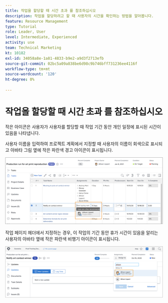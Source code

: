 ```yaml
---
title: 작업을 할당할 때 시간 초과 를 참조하십시오
description: 작업을 할당하려고 할 때 사용자의 시간을 확인하는 방법을 알아봅니다.
feature: Resource Management
type: Tutorial
role: Leader, User
level: Intermediate, Experienced
activity: use
team: Technical Marketing
kt: 10182
exl-id: 34058a8e-1a81-4833-b9e2-a9d3f2713efb
source-git-commit: 02bc5a09a838be6d98c9b746bff731236ee4116f
workflow-type: tm+mt
source-wordcount: '120'
ht-degree: 0%

---
```


# 작업을 할당할 때 시간 초과 를 참조하십시오

작은 아이콘은 사용자가 사용자를 할당할 때 작업 기간 동안 개인 일정에 표시된 시간이 있음을 나타냅니다.

사용자 이름을 입력하여 프로젝트 계획에서 지정할 때 사용자의 이름이 회색으로 표시되고 아바타 그림 옆에 작은 파란색 경고 아이콘이 표시됩니다.

![유급휴가를 위해 회색으로 표시된 사용자](assets/toat_01.png)

작업 페이지 헤더에서 지정하는 경우, 이 작업의 기간 동안 휴가 시간이 있음을 알리는 사용자의 아바타 옆에 작은 파란색 비행기 아이콘이 표시됩니다.

![사용자 작업 할당](assets/toat_02.png)
